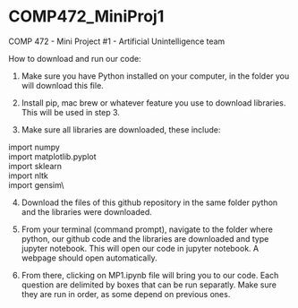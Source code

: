 # COMP472_MiniProj1
COMP 472 - Mini Project #1 - Artificial Unintelligence team

How to download and run our code:
1. Make sure you have Python installed on your computer, in the folder you will download this file.

2. Install pip, mac brew or whatever feature you use to download libraries. This will be used in step 3.

3. Make sure all libraries are downloaded, these include:

import numpy\
import matplotlib.pyplot\
import sklearn\
import nltk\
import gensim\

4. Download the files of this github repository in the same folder python and the libraries were downloaded. 

5. From your terminal (command prompt), navigate to the folder where python, our github code and the libraries are downloaded and type jupyter notebook. This will open our code in jupyter notebook. A webpage should open automatically. 

6. From there, clicking on MP1.ipynb file will bring you to our code. Each question are delimited by boxes that can be run separatly. Make sure they are run in order, as some depend on previous ones.
